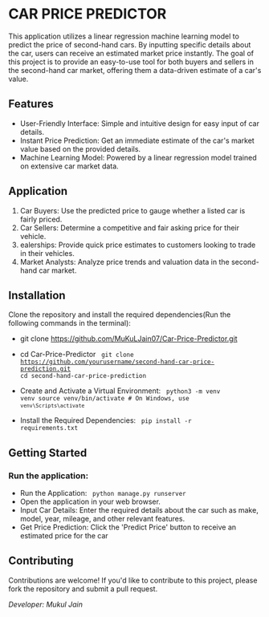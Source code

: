 # CAR PRICE PREDICTOR 
This application utilizes a linear regression machine learning model to predict the price of second-hand cars. By inputting specific details about the car, users can receive an estimated market price instantly. The goal of this project is to provide an easy-to-use tool for both buyers and sellers in the second-hand car market, offering them a data-driven estimate of a car's value.

## Features
 - User-Friendly Interface: Simple and intuitive design for easy input of car details.
 - Instant Price Prediction: Get an immediate estimate of the car's market value based on the provided details.
 - Machine Learning Model: Powered by a linear regression model trained on extensive car market data.

## Application
1. Car Buyers: Use the predicted price to gauge whether a listed car is fairly priced.
2. Car Sellers: Determine a competitive and fair asking price for their vehicle.
3. ealerships: Provide quick price estimates to customers looking to trade in their vehicles.
4. Market Analysts: Analyze price trends and valuation data in the second-hand car market.

## Installation
Clone the repository and install the required dependencies(Run the following commands in the terminal):
 - git clone https://github.com/MuKuLJain07/Car-Price-Predictor.git
 - cd Car-Price-Predictor
    <code>
    git clone https://github.com/yourusername/second-hand-car-price-prediction.git
    cd second-hand-car-price-prediction
    </code>
    
 - Create and Activate a Virtual Environment:
   <code>
   python3 -m venv venv
   source venv/bin/activate  # On Windows, use `venv\Scripts\activate`
   </code>

 - Install the Required Dependencies: <code> pip install -r requirements.txt </code>

 
## Getting Started
### Run the application:
 - Run the Application: <code> python manage.py runserver </code>
 - Open the application in your web browser.
 - Input Car Details: Enter the required details about the car such as make, model, year, mileage, and other relevant features.
 - Get Price Prediction: Click the 'Predict Price' button to receive an estimated price for the car


## Contributing
Contributions are welcome! If you'd like to contribute to this project, please fork the repository and submit a pull request.


*Developer: Mukul Jain*


